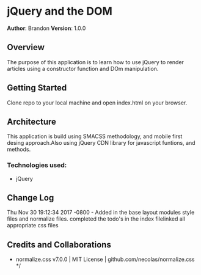 # jQuery and the DOM

**Author**: Brandon
**Version**: 1.0.0

## Overview
The purpose of this application is to learn how to use jQuery to render articles using a constructor function and DOm manipulation.

## Getting Started
Clone repo to your local machine and open index.html on your browser.

## Architecture
This application is build using SMACSS methodology, and mobile first desing approach.Also using jQuery CDN library for javascript funtions, and methods.

### Technologies used:
- jQuery

## Change Log
Thu Nov 30 19:12:34 2017 -0800 - Added in the base layout modules style files and normalize files. completed the todo\'s in the index filelinked all appropriate css files

## Credits and Collaborations
- normalize.css v7.0.0 | MIT License | github.com/necolas/normalize.css */